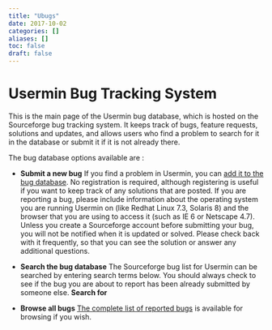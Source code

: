 ```yaml
---
title: "Ubugs"
date: 2017-10-02
categories: []
aliases: []
toc: false
draft: false
---
```

# Usermin Bug Tracking System

This is the main page of the Usermin bug database, which is hosted on the Sourceforge bug tracking system. It keeps track of bugs, feature requests, solutions and updates, and allows users who find a problem to search for it in the database or submit it if it is not already there.

The bug database options available are :

* **Submit a new bug**
    If you find a problem in Usermin, you can [add it to the bug database][1]. No registration is required, although registering is useful if you want to keep track of any solutions that are posted.
    If you are reporting a bug, please include information about the operating system you are running Usermin on (like Redhat Linux 7.3, Solaris 8) and the browser that you are using to access it (such as IE 6 or Netscape 4.7). <br />
     Unless you create a Sourceforge account before submitting your bug, you will not be notified when it is updated or solved. Please check back with it frequently, so that you can see the solution or answer any additional questions.
* **Search the bug database**
    The Sourceforge bug list for Usermin can be searched by entering search terms below. You should always check to see if the bug you are about to report has been already submitted by someone else.
**Search for**
* **Browse all bugs**
    [The complete list of reported bugs][2] is available for browsing if you wish.

  [1]: https://sourceforge.net/p/webadmin/usermin-bugs/new/
  [2]: https://sourceforge.net/p/webadmin/usermin-bugs/
